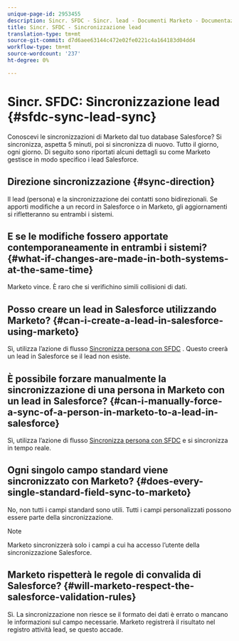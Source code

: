 ```yaml
---
unique-page-id: 2953455
description: Sincr. SFDC - Sincr. lead - Documenti Marketo - Documentazione del prodotto
title: Sincr. SFDC - Sincronizzazione lead
translation-type: tm+mt
source-git-commit: d7d6aee63144c472e02fe0221c4a164183d04dd4
workflow-type: tm+mt
source-wordcount: '237'
ht-degree: 0%

---
```



# Sincr. SFDC: Sincronizzazione lead {#sfdc-sync-lead-sync}

Conoscevi le sincronizzazioni di Marketo dal tuo database Salesforce? Si sincronizza, aspetta 5 minuti, poi si sincronizza di nuovo. Tutto il giorno, ogni giorno. Di seguito sono riportati alcuni dettagli su come Marketo gestisce in modo specifico i lead Salesforce.

## Direzione sincronizzazione {#sync-direction}

Il lead (persona) e la sincronizzazione dei contatti sono bidirezionali. Se apporti modifiche a un record in Salesforce o in Marketo, gli aggiornamenti si rifletteranno su entrambi i sistemi.

## E se le modifiche fossero apportate contemporaneamente in entrambi i sistemi? {#what-if-changes-are-made-in-both-systems-at-the-same-time}

Marketo vince. È raro che si verifichino simili collisioni di dati.

## Posso creare un lead in Salesforce utilizzando Marketo? {#can-i-create-a-lead-in-salesforce-using-marketo}

Sì, utilizza l’azione di flusso [Sincronizza persona con SFDC](../../../../product-docs/core-marketo-concepts/smart-campaigns/salesforce-flow-actions/sync-person-to-sfdc.md) . Questo creerà un lead in Salesforce se il lead non esiste.

## È possibile forzare manualmente la sincronizzazione di una persona in Marketo con un lead in Salesforce? {#can-i-manually-force-a-sync-of-a-person-in-marketo-to-a-lead-in-salesforce}

Sì, utilizza l’azione di flusso [Sincronizza persona con SFDC](../../../../product-docs/core-marketo-concepts/smart-campaigns/salesforce-flow-actions/sync-person-to-sfdc.md) e si sincronizza in tempo reale.

## Ogni singolo campo standard viene sincronizzato con Marketo? {#does-every-single-standard-field-sync-to-marketo}

No, non tutti i campi standard sono utili. Tutti i campi personalizzati possono essere parte della sincronizzazione.

>[!NOTE]
>
>Marketo sincronizzerà solo i campi a cui ha accesso l’utente della sincronizzazione Salesforce.

## Marketo rispetterà le regole di convalida di Salesforce? {#will-marketo-respect-the-salesforce-validation-rules}

Sì. La sincronizzazione non riesce se il formato dei dati è errato o mancano le informazioni sul campo necessarie. Marketo registrerà il risultato nel registro attività lead, se questo accade.
